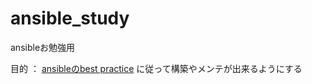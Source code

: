 # ansible_study
ansibleお勉強用

目的 ： [ansibleのbest practice](http://docs.ansible.com/ansible/playbooks_best_practices.html) に従って構築やメンテが出来るようにする